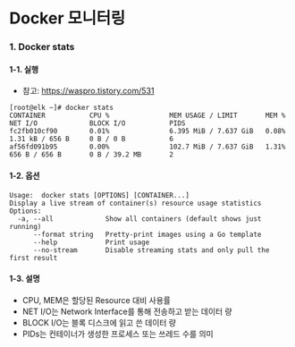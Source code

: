 #  Docker 모니터링  

### 1. Docker stats

#### 1-1. 실행  
- 참고: https://waspro.tistory.com/531  
```
[root@elk ~]# docker stats 
CONTAINER           CPU %               MEM USAGE / LIMIT       MEM %               NET I/O             BLOCK I/O           PIDS 
fc2fb010cf90        0.01%               6.395 MiB / 7.637 GiB   0.08%               1.31 kB / 656 B     0 B / 0 B           6 
af56fd091b95        0.00%               102.7 MiB / 7.637 GiB   1.31%               656 B / 656 B       0 B / 39.2 MB       2 
```
#### 1-2. 옵션  
```
Usage:  docker stats [OPTIONS] [CONTAINER...] 
Display a live stream of container(s) resource usage statistics 
Options: 
  -a, --all             Show all containers (default shows just running) 
      --format string   Pretty-print images using a Go template 
      --help            Print usage 
      --no-stream       Disable streaming stats and only pull the first result 
```

#### 1-3. 설명 
- CPU, MEM은 할당된 Resource 대비 사용률  
- NET I/O는 Network Interface를 통해 전송하고 받는 데이터 량  
- BLOCK I/O는 블록 디스크에 읽고 쓴 데이터 량  
- PIDs는 컨테이너가 생성한 프로세스 또는 쓰레드 수를 의미    
